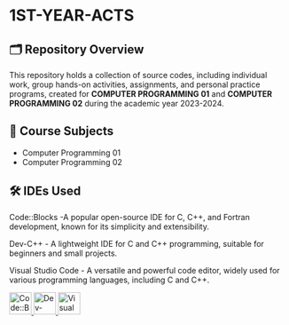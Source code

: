 # 1ST-YEAR-ACTS

## 🗂️ Repository Overview

This repository holds a collection of source codes, including individual work, group hands-on activities, assignments, and personal practice programs, created for **COMPUTER PROGRAMMING 01** and **COMPUTER PROGRAMMING 02** during the academic year 2023-2024.

## 📝 Course Subjects

- Computer Programming 01
- Computer Programming 02

## 🛠️ IDEs Used

Code::Blocks -A popular open-source IDE for C, C++, and Fortran development, known for its simplicity and extensibility.

Dev-C++ - A lightweight IDE for C and C++ programming, suitable for beginners and small projects.

Visual Studio Code - A versatile and powerful code editor, widely used for various programming languages, including C and C++.

<p align="left">
    <a href="https://www.codeblocks.org/" target="_blank" rel="noreferrer">
        <img src="https://upload.wikimedia.org/wikipedia/commons/b/bf/Code-Blocks-Logo.png" alt="Code::Blocks" width="40" height="40"/>
    </a>
    <a href="https://sourceforge.net/projects/orwelldevcpp/" target="_blank" rel="noreferrer">
        <img src="https://upload.wikimedia.org/wikipedia/commons/3/34/Dev-C%2B%2B_Logo.svg" alt="Dev-C++" width="40" height="40"/>
    </a>
    <a href="https://code.visualstudio.com/" target="_blank" rel="noreferrer">
        <img src="https://upload.wikimedia.org/wikipedia/commons/9/9a/Visual_Studio_Code_1.35_icon.svg" alt="Visual Studio Code" width="40" height="40"/>
    </a>
</p>

